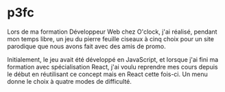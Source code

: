 # p3fc

Lors de ma formation Développeur Web chez O'clock, j'ai réalisé, pendant mon temps libre, un jeu du pierre feuille ciseaux à cinq choix pour un site parodique que nous avons fait avec des amis de promo.

Initialement, le jeu avait été développé en JavaScript, et lorsque j'ai fini ma formation avec spécialisation React, j'ai voulu reprendre mes cours depuis le début en réutilisant ce concept mais en React cette fois-ci. Un menu donne le choix à quatre modes de difficulté.
